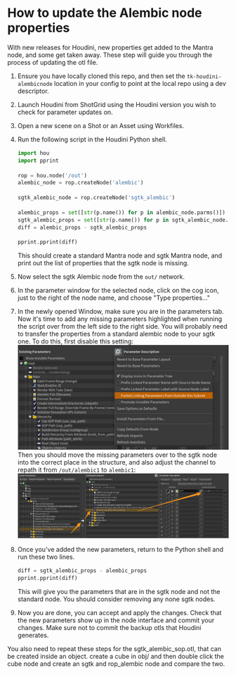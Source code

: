 # How to update the Alembic node properties

With new releases for Houdini, new properties get added to the Mantra node, and some get taken away.
These step will guide you through the process of updating the otl file.

1. Ensure you have locally cloned this repo, and then set the `tk-houdini-alembicnode` location in your config to point at the local repo using a dev descriptor.

2. Launch Houdini from ShotGrid using the Houdini version you wish to check for parameter updates on.

3. Open a new scene on a Shot or an Asset using Workfiles.

4. Run the following script in the Houdini Python shell.
    ```python
    import hou
    import pprint

    rop = hou.node('/out')
    alembic_node = rop.createNode('alembic')

    sgtk_alembic_node = rop.createNode('sgtk_alembic')

    alembic_props = set([str(p.name()) for p in alembic_node.parms()])
    sgtk_alembic_props = set([str(p.name()) for p in sgtk_alembic_node.parms()])
    diff = alembic_props - sgtk_alembic_props

    pprint.pprint(diff)
    ```
    This should create a standard Mantra node and sgtk Mantra node, and print out the list of properties that the sgtk node is missing.

5. Now select the sgtk Alembic node from the `out/` network.

6. In the parameter window for the selected node, click on the cog icon, just to the right of the node name, and choose "Type properties..."

7. In the newly opened Window, make sure you are in the parameters tab. Now it's time to add any missing parameters
highlighted when running the script over from the left side to the right side. You will probably need to transfer the properties from a standard alembic node to your sgtk one. To do this, first disable this setting:
![](forbid_linking.png)
Then you should move the missing parameters over to the sgtk node into the correct place in the structure, and also adjust the channel to repath it from `/out/alembic1` to `alembic1`:
![](move_parameter.png)

8. Once you've added the new parameters, return to the Python shell and run these two lines.
    ```python
    diff = sgtk_alembic_props - alembic_props
    pprint.pprint(diff)
    ```
    This will give you the parameters that are in the sgtk node and not the standard node. You should consider removing any none sgtk nodes.

9. Now you are done, you can accept and apply the changes. Check that the new parameters show up in the node interface and commit your changes. Make sure not to commit the backup otls that Houdini generates.

You also need to repeat these steps for the sgtk_alembic_sop.otl, that can be created inside an object.
create a cube in obj/ and then double click the cube node and create an sgtk and rop_alembic node and compare the two.
